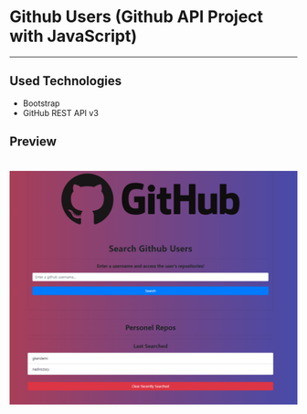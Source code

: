 # Github Users (Github API Project with JavaScript)
---------
## Used Technologies
* Bootstrap
* GitHub REST API v3
## Preview
![preview](/project_screenshots/1.png)
=======
